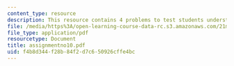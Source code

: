 ```yaml
---
content_type: resource
description: This resource contains 4 problems to test students understanding.
file: /media/https%3A/open-learning-course-data-rc.s3.amazonaws.com/21m-302-harmony-and-counterpoint-ii-spring-2005/f4b8d344f28b84f2d7c650926cffe4bc_assignmentno10.pdf
file_type: application/pdf
resourcetype: Document
title: assignmentno10.pdf
uid: f4b8d344-f28b-84f2-d7c6-50926cffe4bc
---
```

